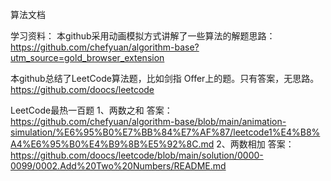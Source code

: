 算法文档

学习资料：
本github采用动画模拟方式讲解了一些算法的解题思路：
https://github.com/chefyuan/algorithm-base?utm_source=gold_browser_extension

本github总结了LeetCode算法题，比如剑指 Offer上的题。只有答案，无思路。
https://github.com/doocs/leetcode

LeetCode最热一百题
1、两数之和
  答案：https://github.com/chefyuan/algorithm-base/blob/main/animation-simulation/%E6%95%B0%E7%BB%84%E7%AF%87/leetcode1%E4%B8%A4%E6%95%B0%E4%B9%8B%E5%92%8C.md
2、两数相加
  答案：https://github.com/doocs/leetcode/blob/main/solution/0000-0099/0002.Add%20Two%20Numbers/README.md

